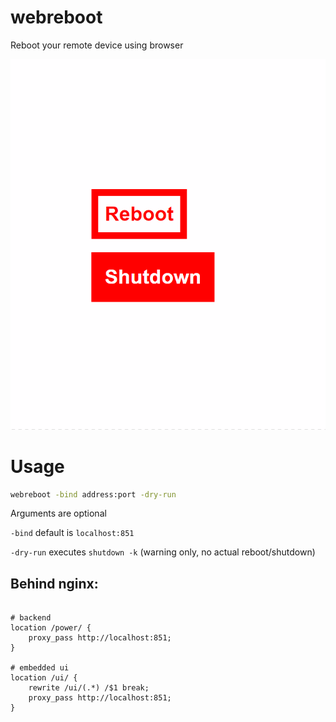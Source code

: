 # webreboot
Reboot your remote device using browser

![](screenshot.gif)

# Usage

```bash
webreboot -bind address:port -dry-run
```
Arguments are optional

`-bind` default is `localhost:851`

`-dry-run` executes `shutdown -k` (warning only, no actual reboot/shutdown)

## Behind nginx:

```nginx

# backend
location /power/ {
    proxy_pass http://localhost:851;
}

# embedded ui
location /ui/ {
    rewrite /ui/(.*) /$1 break;
    proxy_pass http://localhost:851;
}
```